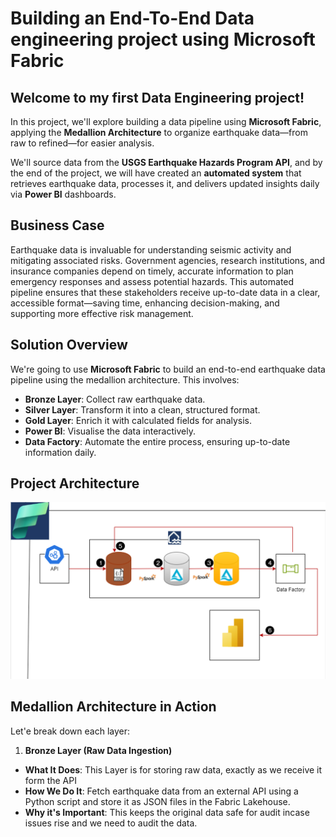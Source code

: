 # Building an End-To-End Data engineering project using Microsoft Fabric

## **Welcome to my first Data Engineering project!**

In this project, we'll explore building a data pipeline using **Microsoft Fabric**, applying the **Medallion Architecture** to organize earthquake data—from raw to refined—for easier analysis.

We'll source data from the **USGS Earthquake Hazards Program API**, and by the end of the project, we will have created an **automated system** that retrieves earthquake data, processes it, and delivers updated insights daily via **Power BI** dashboards.

## **Business Case**

Earthquake data is invaluable for understanding seismic activity and mitigating associated risks.
Government agencies, research institutions, and insurance companies depend on timely, accurate information to plan emergency responses and assess potential hazards. This automated pipeline ensures that these stakeholders receive up-to-date data in a clear, accessible format—saving time, enhancing decision-making, and supporting more effective risk management.

## **Solution Overview**

We're going to use **Microsoft Fabric** to build an end-to-end earthquake data pipeline using the medallion architecture. This involves:
- **Bronze Layer**: Collect raw earthquake data.
- **Silver Layer**: Transform it into a clean, structured format.
- **Gold Layer**: Enrich it with calculated fields for analysis.
- **Power BI**: Visualise the data interactively.
- **Data Factory**: Automate the entire process, ensuring up-to-date information daily.

## **Project Architecture**
![Frame 1](https://github.com/PullBeforePush/EarthQuakeProject/blob/d4839f63aa7949945ed58cca8923085d37642d11/DataDesign.png)

## **Medallion Architecture in Action**
Let'e break down each layer:
1. **Bronze Layer (Raw Data Ingestion)**
  - **What It Does**: This Layer is for storing raw data, exactly as we receive it form the API
   - **How We Do It**: Fetch earthquake data from an external API using a Python script and store it as JSON files in the Fabric Lakehouse.
   - **Why it's Important**: This keeps the original data safe for audit incase issues rise and we need to audit the data.
